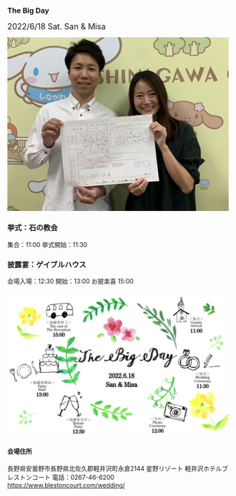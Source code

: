 ### The Big Day

<span style="font-size:18px">2022/6/18 Sat.
San & Misa
</span>

<img src="sanmisa.png">

### 挙式：石の教会

集合：11:00
挙式開始：11:30 

### 披露宴：ゲイブルハウス

会場入場：12:30
開始：13:00
お披楽喜 15:00

<img src="timeline.png">

#### 会場住所

長野県安曇野市長野県北佐久郡軽井沢町永倉2144 星野リゾート 軽井沢ホテルブレストンコート
電話：0267-46-6200
https://www.blestoncourt.com/wedding/